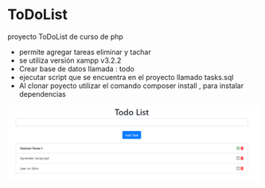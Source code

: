 # ToDoList

proyecto ToDoList de curso de php 

*  permite agregar tareas eliminar y tachar 
*  se utiliza versión xampp v3.2.2
*  Crear base de datos llamada :  todo
*  ejecutar script que se encuentra en el proyecto llamado tasks.sql
*  Al clonar poyecto utilizar el comando composer install , para instalar dependencias

![ImagenToDoList](Captura.PNG) 
